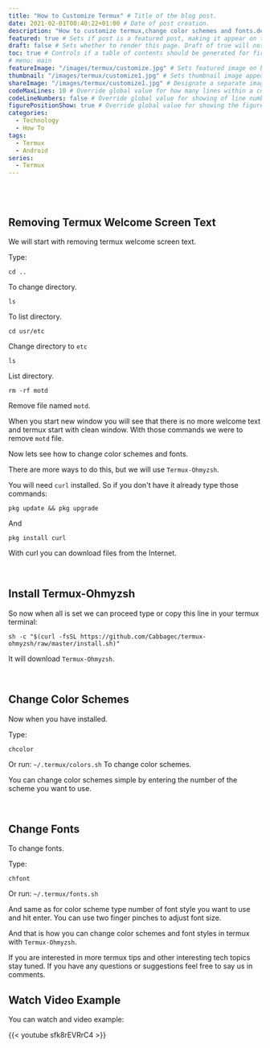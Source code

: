 ```yaml
---
title: "How to Customize Termux" # Title of the blog post.
date: 2021-02-01T00:40:22+01:00 # Date of post creation.
description: "How to customize termux,change color schemes and fonts.description." # Description used for search engine.
featured: true # Sets if post is a featured post, making it appear on the sidebar. A featured post won't be listed on the sidebar if it's the current page
draft: false # Sets whether to render this page. Draft of true will not be rendered.
toc: true # Controls if a table of contents should be generated for first-level links automatically.
# menu: main
featureImage: "/images/termux/customize.jpg" # Sets featured image on blog post.
thumbnail: "/images/termux/customize1.jpg" # Sets thumbnail image appearing inside card on homepage.
shareImage: "/images/termux/customize1.jpg" # Designate a separate image for social media sharing.
codeMaxLines: 10 # Override global value for how many lines within a code block before auto-collapsing.
codeLineNumbers: false # Override global value for showing of line numbers within code block.
figurePositionShow: true # Override global value for showing the figure label.
categories:
  - Technology
  - How To
tags:
  - Termux
  - Android
series:
  - Termux
---
```


<br/>
<br/>

## Removing Termux Welcome Screen Text

We will start with removing termux welcome screen text.

Type:

```
cd ..
```

To change directory.

```
ls
```

To list directory.

```
cd usr/etc
```

Change directory to `etc`

```
ls
```

List directory.

```
rm -rf motd
```

Remove file named `motd`.

When you start new window you will see that there is no more welcome text and termux start with clean window.
With those commands we were to remove `motd` file.

Now lets see how to change color schemes and fonts.

There are more ways to do this, but we will use `Termux-Ohmyzsh`.

You will need `curl` installed.
So if you don't have it already
type those commands:

```
pkg update && pkg upgrade
```

And

```
pkg install curl
```

With curl you can download files from the Internet.

<br/>

## Install Termux-Ohmyzsh

So now when all is set we can proceed
type or copy this line in your termux terminal:

```
sh -c "$(curl -fsSL https://github.com/Cabbagec/termux-ohmyzsh/raw/master/install.sh)"
```

It will download `Termux-Ohmyzsh`.

<br/>

## Change Color Schemes

Now when you have installed.

Type:

```
chcolor
```

Or run:
`~/.termux/colors.sh`
To change color schemes.

You can change color schemes simple by entering the number of the scheme you want to use.

<br/>

## Change Fonts

To change fonts.

Type:

```
chfont
```

Or run:
`~/.termux/fonts.sh`

And same as for color scheme type number of font style you want to use and hit enter.
You can use two finger pinches to adjust font size.

And that is how you can change color schemes and font styles in termux with `Termux-Ohmyzsh`.

If you are interested in more termux tips and other interesting tech topics stay tuned.
If you have any questions or suggestions feel free to say us in comments.

## Watch Video Example

You can watch and video example:

{{< youtube sfk8rEVRrC4 >}}

<br/>
<br/>
<br/>
<br/>

<br/>
<br/>
<br/>
<br/>

<br/>
<br/>
<br/>
<br/>
<br/>
